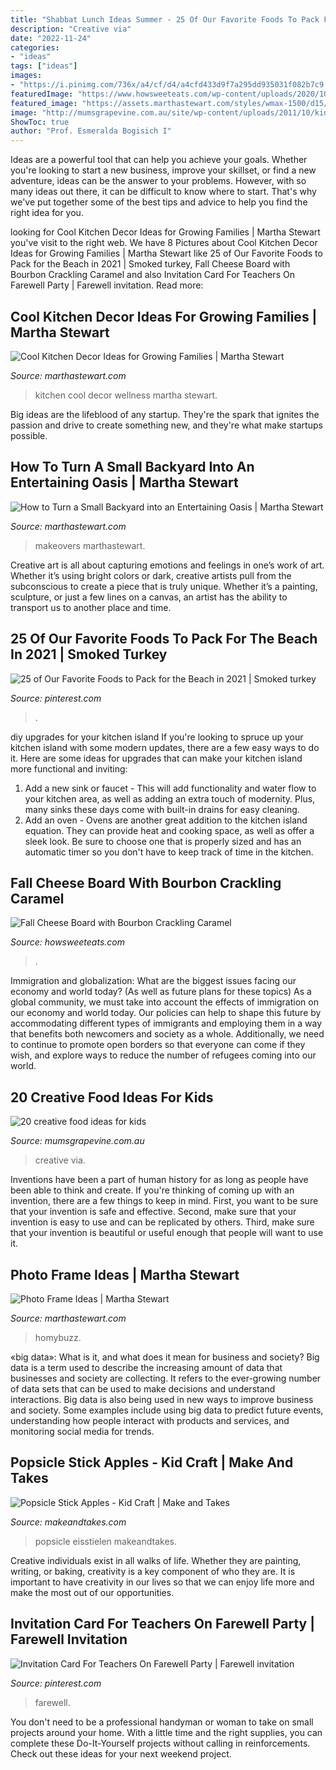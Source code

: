```yaml
---
title: "Shabbat Lunch Ideas Summer - 25 Of Our Favorite Foods To Pack For The Beach In 2021"
description: "Creative via"
date: "2022-11-24"
categories:
- "ideas"
tags: ["ideas"]
images:
- "https://i.pinimg.com/736x/a4/cf/d4/a4cfd433d9f7a295dd935031f082b7c9.jpg"
featuredImage: "https://www.howsweeteats.com/wp-content/uploads/2020/10/autumn-cheese-board-26.jpg"
featured_image: "https://assets.marthastewart.com/styles/wmax-1500/d15/perrine---after/perrine---after_2.jpg?itok=xT4NUs7L"
image: "http://mumsgrapevine.com.au/site/wp-content/uploads/2011/10/kids-food-2.jpg"
ShowToc: true
author: "Prof. Esmeralda Bogisich I"
---
```



Ideas are a powerful tool that can help you achieve your goals. Whether you're looking to start a new business, improve your skillset, or find a new adventure, ideas can be the answer to your problems. However, with so many ideas out there, it can be difficult to know where to start. That's why we've put together some of the best tips and advice to help you find the right idea for you.

	

		
looking for Cool Kitchen Decor Ideas for Growing Families | Martha Stewart you've visit to the right web. We have 8 Pictures about Cool Kitchen Decor Ideas for Growing Families | Martha Stewart like 25 of Our Favorite Foods to Pack for the Beach in 2021 | Smoked turkey, Fall Cheese Board with Bourbon Crackling Caramel and also Invitation Card For Teachers On Farewell Party | Farewell invitation. Read more:
		
    
## Cool Kitchen Decor Ideas For Growing Families | Martha Stewart

<img loading=lazy src="https://assets.marthastewart.com/styles/wmax-1500/d3/04a/04a.jpg?itok=6aFt4FVM" onerror="this.onerror=null;this.src='https://tse4.mm.bing.net/th?id=OIP.C1v78M_hWymE7mCh3x4aNQHaKh&amp;pid=15.1';" alt="Cool Kitchen Decor Ideas for Growing Families | Martha Stewart">

_Source: marthastewart.com_

>kitchen cool decor wellness martha stewart. 

	

Big ideas are the lifeblood of any startup. They're the spark that ignites the passion and drive to create something new, and they're what make startups possible.

    
## How To Turn A Small Backyard Into An Entertaining Oasis | Martha Stewart

<img loading=lazy src="https://assets.marthastewart.com/styles/wmax-1500/d15/perrine---after/perrine---after_2.jpg?itok=xT4NUs7L" onerror="this.onerror=null;this.src='https://tse3.mm.bing.net/th?id=OIP.5H6bqxrT30kVxYEavoIrNQHaKh&amp;pid=15.1';" alt="How to Turn a Small Backyard into an Entertaining Oasis | Martha Stewart">

_Source: marthastewart.com_

>makeovers marthastewart. 

	

Creative art is all about capturing emotions and feelings in one’s work of art. Whether it’s using bright colors or dark, creative artists pull from the subconscious to create a piece that is truly unique. Whether it’s a painting, sculpture, or just a few lines on a canvas, an artist has the ability to transport us to another place and time.

    
## 25 Of Our Favorite Foods To Pack For The Beach In 2021 | Smoked Turkey

<img loading=lazy src="https://i.pinimg.com/736x/b4/e8/bb/b4e8bb1f20a8aa10a9154bc778fe46b7.jpg" onerror="this.onerror=null;this.src='https://tse3.mm.bing.net/th?id=OIP.pK7K6p2CWim42Xaq6kvkMQHaLH&amp;pid=15.1';" alt="25 of Our Favorite Foods to Pack for the Beach in 2021 | Smoked turkey">

_Source: pinterest.com_

>. 

	

diy upgrades for your kitchen island
If you're looking to spruce up your kitchen island with some modern updates, there are a few easy ways to do it. Here are some ideas for upgrades that can make your kitchen island more functional and inviting: 
1. Add a new sink or faucet - This will add functionality and water flow to your kitchen area, as well as adding an extra touch of modernity. Plus, many sinks these days come with built-in drains for easy cleaning. 
2. Add an oven - Ovens are another great addition to the kitchen island equation. They can provide heat and cooking space, as well as offer a sleek look. Be sure to choose one that is properly sized and has an automatic timer so you don't have to keep track of time in the kitchen. 

    
## Fall Cheese Board With Bourbon Crackling Caramel

<img loading=lazy src="https://www.howsweeteats.com/wp-content/uploads/2020/10/autumn-cheese-board-26.jpg" onerror="this.onerror=null;this.src='https://tse2.mm.bing.net/th?id=OIP.4asEiDuStCERhtB8GOzQ6gHaJy&amp;pid=15.1';" alt="Fall Cheese Board with Bourbon Crackling Caramel">

_Source: howsweeteats.com_

>. 

	

Immigration and globalization: What are the biggest issues facing our economy and world today? (As well as future plans for these topics)
As a global community, we must take into account the effects of immigration on our economy and world today. Our policies can help to shape this future by accommodating different types of immigrants and employing them in a way that benefits both newcomers and society as a whole. Additionally, we need to continue to promote open borders so that everyone can come if they wish, and explore ways to reduce the number of refugees coming into our world.

    
## 20 Creative Food Ideas For Kids

<img loading=lazy src="http://mumsgrapevine.com.au/site/wp-content/uploads/2011/10/kids-food-2.jpg" onerror="this.onerror=null;this.src='https://tse1.mm.bing.net/th?id=OIP.Gmq-sY05fdSnwLWDfj7yfAHaGz&amp;pid=15.1';" alt="20 creative food ideas for kids">

_Source: mumsgrapevine.com.au_

>creative via. 

	

Inventions have been a part of human history for as long as people have been able to think and create. If you're thinking of coming up with an invention, there are a few things to keep in mind. First, you want to be sure that your invention is safe and effective. Second, make sure that your invention is easy to use and can be replicated by others. Third, make sure that your invention is beautiful or useful enough that people will want to use it.

    
## Photo Frame Ideas | Martha Stewart

<img loading=lazy src="http://assets.marthastewart.com/styles/wmax-1500/d31/frames-doll-house-0911mld107572/frames-doll-house-0911mld107572_sq.jpg?itok=c_EP808e" onerror="this.onerror=null;this.src='https://tse1.mm.bing.net/th?id=OIP.iR_L09ZjeBDi3cIBYlE1MgHaHa&amp;pid=15.1';" alt="Photo Frame Ideas | Martha Stewart">

_Source: marthastewart.com_

>homybuzz. 

	

«big data»: What is it, and what does it mean for business and society?
Big data is a term used to describe the increasing amount of data that businesses and society are collecting. It refers to the ever-growing number of data sets that can be used to make decisions and understand interactions. Big data is also being used in new ways to improve business and society. Some examples include using big data to predict future events, understanding how people interact with products and services, and monitoring social media for trends.

    
## Popsicle Stick Apples - Kid Craft | Make And Takes

<img loading=lazy src="https://makeandtakes.com/wp-content/uploads/popsicle-stick-apple-kid-craft-cover.jpg" onerror="this.onerror=null;this.src='https://tse4.mm.bing.net/th?id=OIP._NuowdZeNq-rOJkmCgnQaQHaLH&amp;pid=15.1';" alt="Popsicle Stick Apples - Kid Craft | Make and Takes">

_Source: makeandtakes.com_

>popsicle eisstielen makeandtakes. 

	

Creative individuals exist in all walks of life. Whether they are painting, writing, or baking, creativity is a key component of who they are. It is important to have creativity in our lives so that we can enjoy life more and make the most out of our opportunities.

    
## Invitation Card For Teachers On Farewell Party | Farewell Invitation

<img loading=lazy src="https://i.pinimg.com/736x/a4/cf/d4/a4cfd433d9f7a295dd935031f082b7c9.jpg" onerror="this.onerror=null;this.src='https://tse1.mm.bing.net/th?id=OIP.DUg0qYhUoca8CFre4ERAYgHaH1&amp;pid=15.1';" alt="Invitation Card For Teachers On Farewell Party | Farewell invitation">

_Source: pinterest.com_

>farewell. 

	

You don't need to be a professional handyman or woman to take on small projects around your home. With a little time and the right supplies, you can complete these Do-It-Yourself projects without calling in reinforcements. Check out these ideas for your next weekend project.


